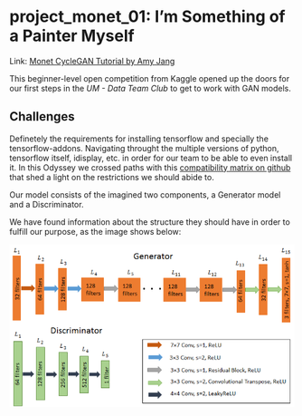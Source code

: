 # project_monet_01: I’m Something of a Painter Myself

Link: [Monet CycleGAN Tutorial by Amy Jang](https://www.kaggle.com/code/amyjang/monet-cyclegan-tutorial)

This beginner-level open competition from Kaggle opened up the doors for our first steps in the _UM - Data Team Club_ to get to work with GAN models.

## Challenges

Definetely the requirements for installing tensorflow and specially the tensorflow-addons. Navigating throught the multiple versions of python, tensorflow itself, idisplay, etc. in order for our team to be able to even install it. 
In this Odyssey we crossed paths with this [compatibility matrix on github](https://github.com/tensorflow/addons#python-op-compatibility-matrix) that shed a light on the restrictions we should abide to.

Our model consists of the imagined two components, a Generator model and a Discriminator.

We have found information about the structure they should have in order to fulfill our purpose, as the image shows below:

![Generator and discriminator structures used on GAN models](<image.png>)
